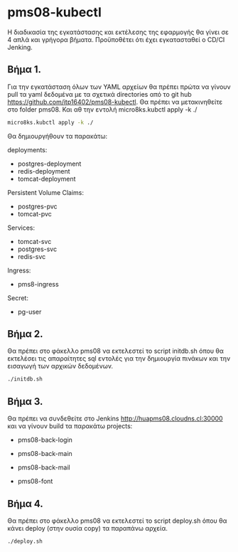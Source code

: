 # pms08-kubectl
Η διαδικασία της εγκατάστασης και εκτέλεσης της εφαρμογής θα γίνει σε 4 απλά και γρήγορα βήματα. Προϋποθέτει ότι έχει εγκατασταθεί ο CD/CI Jenking.

## Βήμα 1.
Για την εγκατάσταση όλων των YAML αρχείων θα πρέπει πρώτα να γίνουν pull τα yaml δεδομένα με τα σχετικά directories από το git hub https://github.com/itp16402/pms08-kubectl.
Θα πρέπει να μετακινηθείτε στο folder pms08.
Και αθ την εντολή micro8ks.kubctl apply -k ./
```sh
micro8ks.kubctl apply -k ./
```
Θα δημιουργήθουν τα παρακάτω: 

deployments:

* postgres-deployment
* redis-deployment 
* tomcat-deployment

Persistent Volume Claims:

* postgres-pvc
* tomcat-pvc

Services:

* tomcat-svc
* postgres-svc
* redis-svc

Ingress:

* pms8-ingress

Secret:

* pg-user

## Βήμα 2.
Θα πρέπει στο φάκελλο pms08 να εκτελεστεί το script initdb.sh όπου θα εκτελέσει τις απαραίτητες sql εντολές για την δημιουργία πινάκων και την εισαγωγή των αρχικών δεδομένων.
```sh
./initdb.sh
```

## Βήμα 3.
Θα πρέπει να συνδεθείτε στο Jenkins http://huapms08.cloudns.cl:30000 και να γίνουν build τα παρακάτω projects:

* pms08-back-login
* pms08-back-main
* pms08-back-mail

* pms08-font

## Βήμα 4.

Θα πρέπει στο φάκελλο pms08 να εκτελεστεί το script deploy.sh όπου θα κάνει deploy (στην ουσία copy) τα παραπάνω αρχεία.
```sh
./deploy.sh
```
